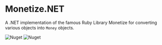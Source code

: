 ﻿# Monetize.NET
A .NET implementation of the famous Ruby Library Monetize for converting various objects into `Money` objects.

![Nuget](https://img.shields.io/nuget/v/Monetize.NET)
![Nuget](https://img.shields.io/nuget/dt/Monetize.NET)